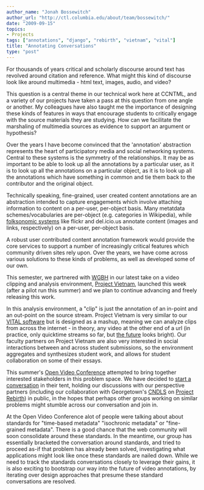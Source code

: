 ```yaml
---
author_name: "Jonah Bossewitch"
author_url: "http://ctl.columbia.edu/about/team/bossewitch/"
date: "2009-09-15"
topics: 
- Projects
tags: ["annotations", "django", "rebirth", "vietnam", "vital"]
title: "Annotating Conversations"
type: "post"
---
```


<p>For thousands of years critical and scholarly discourse around text has revolved around citation and reference. What might this kind of discourse look like around multimedia - html text, images, audio, and  video?</p>

<!--more-->

<p>This question is a central theme in our technical work here at <span class="caps">CCNTML, </span>and a variety of our projects have taken a pass at this question from one angle or another.  My colleagues have also taught me the importance of designing these kinds of features in ways that encourage students to critically engage with the source materials they are studying. How can we facilitate the marshaling of multimedia sources as evidence to support an argument or hypothesis?</p>

<p>Over the years I have become convinced that the 'annotation' abstraction represents the heart of participatory media and social networking systems. Central to these systems is the symmetry of the relationships. It may be as important to be able to look up all the annotations by a particular user, as it is to look up all the annotations on a particular object, as it is to look up all the annotations which have something in common and tie them back to the contributor and the original object.</p>

<p>Technically speaking, fine-grained, user created content annotations are an abstraction intended to capture engagements which involve attaching information to content on a per-user, per-object basis. Many metatdata schemes/vocabularies are per-object (e.g. categories in Wikipedia), while <a href="http://www.dlib.org/dlib/april05/hammond/04hammond.html">folksonomic systems</a> like flickr and del.icio.us annotate content (images and links, respectively) on a per-user, per-object basis.</p>

<p>A robust user contributed content annotation framework would provide the core services to support a number of increasingly critical features which community driven sites rely upon. Over the years, we have come across various solutions to these kinds of problems, as well as developed some of our own.</p>

<p>This semester, we partnered with <a href="http://openvault.wgbh.org/"><span class="caps">WGBH</span></a> in our latest take on a video clipping and analysis environment, <a href="http://ccnmtl.columbia.edu/digitalbridges/projects/vietnam_digital_library.html">Project Vietnam</a>, launched this week (after a pilot run this summer) and we plan to continue advancing and freely releasing this work. </p>

<p>In this analysis environment, a "clip" is just the annotation of an in-point and an out-point on the source stream. Project Vietnam is very similar to our <a href="http://ccnmtl.columbia.edu/vital/nsf/"><span class="caps">VITAL </span>software</a> but is designed as a mashup, meaning we can analyze clips from across the internet - in theory, any video at the other end of a url (in practice, only quicktime streams so far, but <a href="http://ccnmtl.columbia.edu/compiled/events/video_goes_native_sfw.html">the future</a> looks bright). Our faculty partners on Project Vietnam are also very interested in social interactions between and across student submissions, so the environment aggregates and synthesizes student work, and allows for student collaboration on some of their essays.    </p>

<p>This summer's <a href="http://openvideoconference.org/">Open Video Conference</a> attempted to bring together interested stakeholders in this problem space.  We have decided to <a href="http://www.openvideoalliance.org/wiki/index.php?title=Multimedia_Annotations">start a conversation</a> in their tent, holding our discussions with our perspective partners (including our collaboration with Georgetown's <a href="http://cndls.georgetown.edu/"><span class="caps">CNDLS</span></a> on <a href="http://ccnmtl.columbia.edu/projects/rebirth/">Project Rebirth</a>) in public, in the hopes that perhaps other groups working on similar problems might stumble across our conversation and join in.</p>

<p>At the Open Video Conference alot of people were talking about about standards for "time-based metadata" "isochronic metadata" or "fine-grained metadata".  There is a good chance that the web community will soon consolidate around these standards.  In the meantime, our group has essentially bracketed the conversation around standards, and tried to proceed as-if that problem has already been solved, investigating what applications might look like once these standards are nailed down. While we need to track the standards conversations closely to leverage their gains, it is also exciting to bootstrap our way into the future of video annotations, by iterating over design approaches that presume these standard conversations are resolved.</p>

